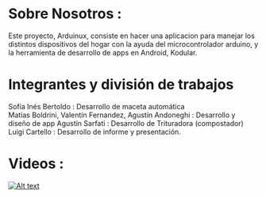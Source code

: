 # Sobre Nosotros :
Este proyecto, Arduinux, consiste en hacer una aplicacion para manejar los distintos dispositivos del hogar con la ayuda del microcontrolador arduino, y la herramienta de desarrollo de apps en Android, Kodular.

# Integrantes y división de trabajos
Sofía Inés Bertoldo : Desarrollo de maceta automática <br/>
Matías Boldrini, Valentín Fernandez, Agustín Andoneghi : Desarrollo y diseño de app
Agustín Sarfati : Desarrollo de Trituradora (compostador)
Luigi Cartello : Desarrollo  de informe y presentación.

# Videos : 
[![Alt text](https://img.youtube.com/vi/FBv1LNSiLVA/0.jpg)](https://www.youtube.com/watch?v=FBv1LNSiLVA)
